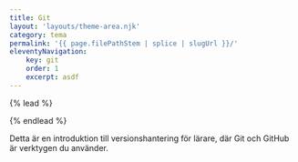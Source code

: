 ```yaml
---
title: Git
layout: 'layouts/theme-area.njk'
category: tema
permalink: '{{ page.filePathStem | splice | slugUrl }}/'
eleventyNavigation:
    key: git
    order: 1
    excerpt: asdf
---
```


{% lead %}

{% endlead %}

Detta är en introduktion till versionshantering för lärare, där Git och GitHub är verktygen du använder.
